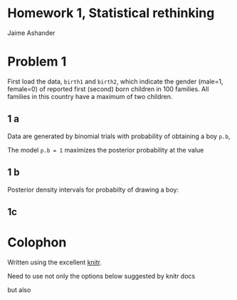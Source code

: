 # Homework 1, Statistical rethinking
 Jaime Ashander

<!--roptions dev=png,width=5,height=5 -->

<!--begin.rcode,echo=FALSE
require(bbmle)
require(rethinking)
require(ggplot2)
end.rcode-->

# Problem 1  

First load the data, `birth1` and `birth2`, which indicate the gender (male=1, female=0) of reported first (second) born children in 100 families.
All families in this country have a maximum of two children.

<!--begin.rcode problem1_setup, message=FALSE
data(homeworkch2) #
end.rcode-->

## 1 a

  Data are generated by binomial trials with probability of obtaining a boy `p.b`, 

<!--begin.rcode prob1a, message=FALSE
 p.b = seq(from=0, to=1, length.out=1000)
 prior = rep(1/1000, 1000)
 likelihood =  dbinom(sum(birth1)+sum(birth2), size=length(c(birth1,birth2)), prob=p.b) # likelihood of data given 1000 models (binomial success parameter)
 naive.posterior = prior * likelihood
 pb.max =  p.b[-log(likelihood) == min(-log(likelihood))]
end.rcode-->

  The model `p.b = 1` maximizes the posterior probability at the value

<!--begin.rcode prob1a, message=FALSE, echo=FALSE
print(pb.max)
end.rcode-->


## 1 b

<!--begin.rcode prob1b, message=FALSE
p.b.sample = sample(p.b, size=1e4, replace=TRUE, prob=naive.posterior)
p.b.sample = p.b.sample[order(p.b.sample)]
post.50 = c(p.b.sample[2500], p.b.sample[7500])
post.90 = c(p.b.sample[500], p.b.sample[9500])
post.95 = c(p.b.sample[250], p.b.sample[9750])
end.rcode-->

Posterior density intervals for probabilty of drawing a boy:
  
<!--begin.rcode prob1b, message=FALSE, echo=FALSE
cat( " 50 % interval: ", post.50, "\n")
cat( " 90 % interval: ", post.90, "\n")
cat( " 95 % interval: ", post.95, "\n")
end.rcode-->

<!--begin.rcode prob1a_fig, message=FALSE, fig=TRUE
dat = data.frame(prior=prior, likelihood=likelihood, posterior=naive.posterior, probability.boy=p.b)
g = ggplot(dat)+geom_vline(xintercept=pb.max,color='red')
g = g + geom_vline(xintercept=post.50,color='blue')
g = g + geom_vline(xintercept=post.90,color='orange')
g = g + geom_vline(xintercept=post.95,color='green')
g = g+geom_line(aes(probability.boy, posterior))    
g
end.rcode-->

## 1c

  
# Colophon 

Written using the excellent [knitr](http://yihui.github.com/knitr/).

Need to use not only the options below suggested by knitr docs

<!--begin.rcode eval=FALSE
opts_knit$set(base.url="https://github.com/ashander/stat-rethink/raw/master/")
end.rcode-->

but also 

<!--begin.rcode eval=FALSE
opts_knit$set(out.format='gfm')
end.rcode-->

